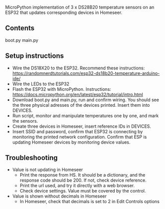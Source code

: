 MicroPython implementation of 3 x DS28B20 temperature sensors on an ESP32
that updates corresponding devices in Homeseer.

## Contents
boot.py
main.py

## Setup instructions

- Wire the DS18X20 to the ESP32. Recommend these instructions:
  https://randomnerdtutorials.com/esp32-ds18b20-temperature-arduino-ide/
- Wire the LEDs to the ESP32
- Flash the ESP32 with MicroPython. Instructions:
  https://docs.micropython.org/en/latest/esp32/tutorial/intro.html
- Download boot.py and main.py, run and confirm wiring. You should see
  the three physical adresses of the devices printed. Insert them into
  DEVICES.
- Run script, monitor and manipulate temperatures one by one, and mark the
  sensors. 
- Create three devices in Homeseer, insert reference IDs in DEVICES.
- Insert SSID and password, confirm that ESP32 is connecting by monitoring
  the printed network configuration. Confirm that ESP is updating Homeseer
  devices by monitoring device values.

## Troubleshooting
- Value is not updating in Homeseer
    - Print the response from HS. It should be a dictionary, and the response
      code should be 200. If not, check device reference.
    - Print the url used, and try it directly with a web browser.
    - Check device settings. Value must be covered by the control.
- Value is shown without decimals in Homeseer
    - In Homeseer, check that decimals is set to 2 in Edit Controls options
